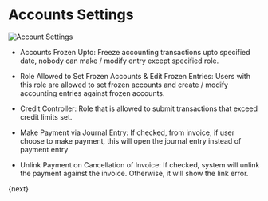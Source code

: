# Accounts Settings


<img class="screenshot" alt="Account Settings" src="{{docs_base_url}}/assets/img/accounts/account-settings.png">

* Accounts Frozen Upto: Freeze accounting transactions upto specified date, nobody can make / modify entry except specified role.

* Role Allowed to Set Frozen Accounts & Edit Frozen Entries: Users with this role are allowed to set frozen accounts and create / modify accounting entries against frozen accounts.

* Credit Controller: Role that is allowed to submit transactions that exceed credit limits set.

* Make Payment via Journal Entry: If checked, from invoice, if user choose to make payment, this will open the journal entry instead of payment entry

* Unlink Payment on Cancellation of Invoice: If checked, system will unlink the payment against the invoice. Otherwise, it will show the link error.

{next}
